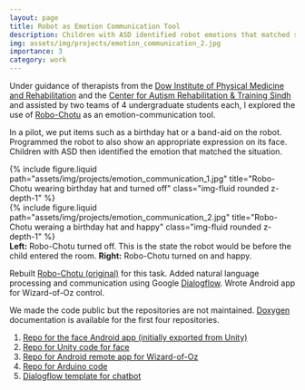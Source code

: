 ```yaml
---
layout: page
title: Robot as Emotion Communication Tool
description: Children with ASD identified robot emotions that matched situations
img: assets/img/projects/emotion_communication_2.jpg
importance: 3
category: work
---
```


Under guidance of therapists from the <a href="https://www.duhs.edu.pk/new/ipmr-introduction/" target="_blank">Dow Institute of Physical Medicine and Rehabilitation</a> and the <a href="https://c-arts.org.pk/" target="_blank">Center for Autism Rehabilitation & Training Sindh</a> and assisted by two teams of 4 undergraduate students each, I explored the use of <a href="#robo_chotu">Robo-Chotu</a> as an emotion-communication tool. 

In a pilot, we put items such as a birthday hat or a band-aid on the robot. Programmed the robot to also show an appropriate expression on its face. Children with ASD then identified the emotion that matched the situation. 

<div class="row">
    <div class="col-sm mt-3 mt-md-0">
        {% include figure.liquid path="assets/img/projects/emotion_communication_1.jpg" title="Robo-Chotu wearing birthday hat and turned off" class="img-fluid rounded z-depth-1" %}
    </div>
    <div class="col-sm mt-3 mt-md-0">
        {% include figure.liquid path="assets/img/projects/emotion_communication_2.jpg" title="Robo-Chotu weraing a birthday hat and happy" class="img-fluid rounded z-depth-1" %}
    </div>
</div>
<div class="caption">
    <b>Left:</b> Robo-Chotu turned off. This is the state the robot would be before the child entered the room. <b>Right:</b> Robo-Chotu turned on and happy. 
</div>

Rebuilt <a href="#bucket_chotu">Robo-Chotu (original)</a> for this task. Added natural language processing and communication
using Google <a href="https://cloud.google.com/dialogflow" target="_blank"> Dialogflow</a>. Wrote Android app for Wizard-of-Oz control.

We made the code public but the repositories are not maintained. <a href="https://www.doxygen.nl/index.html">Doxygen</a> documentation is available for the first four repositories.
<ol>
    <li><a href="https://github.com/tahaShaheen/tdf02-145_tablet_sharable"
            target="_blank">Repo for the face Android app (initially exported from
            Unity)</a></li>
    <li><a href="https://github.com/tahaShaheen/tdf02-145_unity_sharable"
            target="_blank">Repo for Unity code for face</a></li>
    <li><a href="https://github.com/tahaShaheen/tdf02-145_remote_sharable"
            target="_blank">Repo for Android remote app for Wizard-of-Oz</a></li>
    <li><a href="https://github.com/tahaShaheen/tdf02-145_arduino_sharable"
            target="_blank">Repo for Arduino code</a></li>
    <li><a href="https://github.com/tahaShaheen/dialogflow-sharable"
            target="_blank">Dialogflow template for chatbot</a>
    </li>
</ol>